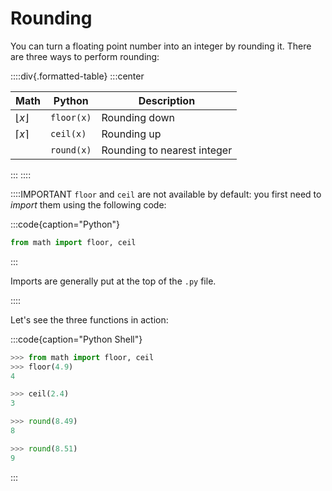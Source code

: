 # Rounding

You can turn a floating point number into an integer by rounding it.
There are three ways to perform rounding:

::::div{.formatted-table}
:::center

| Math | Python | Description |
| ---- | ------ | ----------- |
| $\lfloor x \rfloor$ | `floor(x)` | Rounding down |
| $\lceil x \rceil$ | `ceil(x)` | Rounding up |
| | `round(x)` | Rounding to nearest integer |

:::
::::

::::IMPORTANT
`floor` and `ceil` are not available by default: you first need to *import* them using the following code:

:::code{caption="Python"}

```python
from math import floor, ceil
```

:::

Imports are generally put at the top of the `.py` file.

::::

Let's see the three functions in action:

:::code{caption="Python Shell"}

```python
>>> from math import floor, ceil
>>> floor(4.9)
4

>>> ceil(2.4)
3

>>> round(8.49)
8

>>> round(8.51)
9
```

:::
